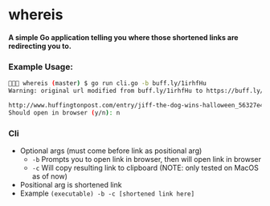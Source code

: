# whereis

#### A simple Go application telling you where those shortened links are redirecting you to.

### Example Usage:
```sh
🌴🌴🌴 whereis (master) $ go run cli.go -b buff.ly/1irhfHu
Warning: original url modified from buff.ly/1irhfHu to https://buff.ly/1irhfHu

http://www.huffingtonpost.com/entry/jiff-the-dog-wins-halloween_56327e41e4b00aa54a4d7a89?ncid=fcbklnkushpmg00000022&utm_content=buffer83279&utm_medium=social&utm_source=twitter.com&utm_campaign=buffer
Should open in browser (y/n): n
```

### Cli
- Optional args (must come before link as positional arg)
    - `-b` Prompts you to open link in browser, then will open link in browser
    - `-c` Will copy resulting link to clipboard (NOTE: only tested on MacOS as of now)
- Positional arg is shortened link
- Example `(executable) -b -c [shortened link here]`
